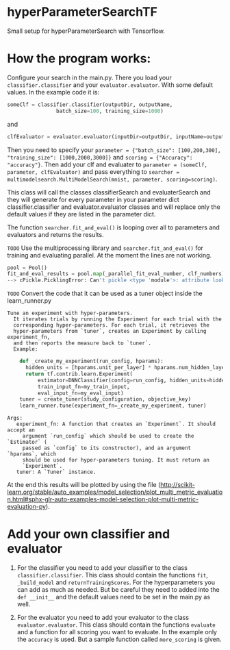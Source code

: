 # hyperParameterSearchTF
Small setup for hyperParameterSearch with Tensorflow.

# How the program works:

Configure your search in the main.py. There you load your ```classifier.classifier``` and your
 ```evaluator.evaluator```. With some default values. In the example code it is:

```Python
someClf = classifier.classifier(outputDir, outputName,
                batch_size=100, training_size=1000)
```

and

```Python
clfEvaluator = evaluator.evaluator(inputDir=outputDir, inputName=outputName)
```

Then you need to specify your ```parameter = {"batch_size": [100,200,300], 
"training_size": [1000,2000,3000]}``` and ```scoring = {"Accuracy": "accuracy"}```. Then add your
clf and evaluater to ```parameter = (someClf, parameter, clfEvaluator)``` and pass everything to
```searcher = multimodelsearch.MultiModelSearch(mnist, parameter, scoring=scoring)```.

This class will call the classes classifierSearch and evaluaterSearch and they will generate for every
 parameter in your parameter dict classifier.classifier and evaluator.evaluator classes
and will replace only the default values if they are listed in the parameter dict.

The function ```searcher.fit_and_eval()``` is looping over all to parameters and evaluators and returns
the results.

`TODO` Use the multiprocessing library and  ```searcher.fit_and_eval()``` for training and evaluating
parallel. At the moment the lines are not working.

```Python
pool = Pool()
fit_and_eval_results = pool.map(_parallel_fit_eval_number, clf_numbers)
--> cPickle.PicklingError: Can't pickle <type 'module'>: attribute lookup __builtin__.module failed
```
`TODO` Convert the code that it can be used as a tuner object inside the learn_runner.py

```
Tune an experiment with hyper-parameters.
  It iterates trials by running the Experiment for each trial with the
  corresponding hyper-parameters. For each trial, it retrieves the
  hyper-parameters from `tuner`, creates an Experiment by calling experiment_fn,
  and then reports the measure back to `tuner`.
  Example:
```
```Python
    def _create_my_experiment(run_config, hparams):
      hidden_units = [hparams.unit_per_layer] * hparams.num_hidden_layers
      return tf.contrib.learn.Experiment(
          estimator=DNNClassifier(config=run_config, hidden_units=hidden_units),
          train_input_fn=my_train_input,
          eval_input_fn=my_eval_input)
    tuner = create_tuner(study_configuration, objective_key)
    learn_runner.tune(experiment_fn=_create_my_experiment, tuner)
 ```
 ```
 Args:
    experiment_fn: A function that creates an `Experiment`. It should accept an
      argument `run_config` which should be used to create the `Estimator` (
      passed as `config` to its constructor), and an argument `hparams`, which
      should be used for hyper-parameters tuning. It must return an
      `Experiment`.
    tuner: A `Tuner` instance.
```

At the end this results will be plotted by using the file 
(http://scikit-learn.org/stable/auto_examples/model_selection/plot_multi_metric_evaluation.html#sphx-glr-auto-examples-model-selection-plot-multi-metric-evaluation-py).

# Add your own classifier and evaluator

1. For the classifier you need to add your classifier to the class ```classifier.classifier```. This class should
contain the functions ```fit```, ```_build_model``` and ```returnTrainingScores```. For the hyperparameters
you can add as much as needed. But be careful they need to added into the ```def __init__``` and the default
values need to be set in the main.py as well.

2. For the evaluator you need to add your evaluator to the class ```evaluator.evaluator```. This class should
contain the functions ```evaluate``` and a function for all scoring you want to evaluate. In the example
 only the ```accuracy``` is used. But a sample function called ```more_scoring``` is given.

